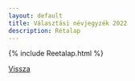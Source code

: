 ```yaml
---
layout: default
title: Választási névjegyzék 2022
description: Rétalap
---
```


{% include Reetalap.html %}

[Vissza](./)